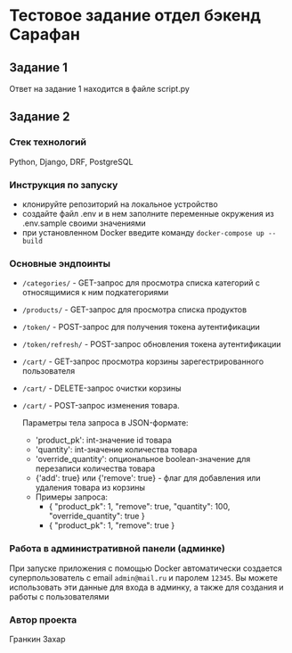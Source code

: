 # Тестовое задание отдел бэкенд Сарафан

## Задание 1
Ответ на задание 1 находится в файле script.py

## Задание 2
### Стек технологий
Python, Django, DRF, PostgreSQL

### Инструкция по запуску

- клонируйте репозиторий на локальное устройство
- создайте файл .env и в нем заполните переменные окружения из .env.sample своими значениями
- при установленном Docker введите команду `docker-compose up --build`

### Основные эндпоинты

- `/categories/` - GET-запрос для просмотра списка категорий с относящимися к ним подкатегориями
- `/products/` - GET-запрос для просмотра списка продуктов
- `/token/` - POST-запрос для получения токена аутентификации
- `/token/refresh/` - POST-запрос обновления токена аутентификации
- `/cart/` - GET-запрос просмотра корзины зарегестрированного пользователя
- `/cart/` - DELETE-запрос очистки корзины
- `/cart/` - POST-запрос изменения товара. 

  Параметры тела запроса в JSON-формате:
  - 'product_pk': int-значение id товара
  - 'quantity': int-значение количества товара
  - 'override_quantity': опциональное boolean-значение для перезаписи количества товара
  - {'add': true} или {'remove': true} - флаг для добавления или удаления товара из корзины
  - Примеры запроса:
    - {
    "product_pk": 1,
    "remove": true,
    "quantity": 100,
    "override_quantity": true
}
    - {
    "product_pk": 1,
    "remove": true
}
### Работа в административной панели (админке)

При запуске приложения с помощью Docker автоматически создается суперпользователь
с email `admin@mail.ru` и паролем `12345`. Вы можете использовать эти данные для входа в админку, а также для создания и работы с
пользователями

### Автор проекта

Гранкин Захар
